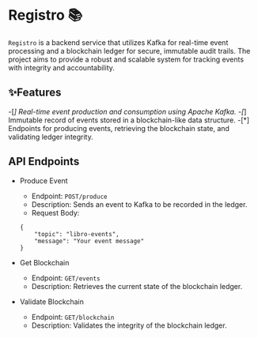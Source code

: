 # Registro 📚

`Registro` is a backend service that utilizes Kafka for real-time event processing and a blockchain
ledger for secure, immutable audit trails. The project aims to provide a robust and scalable
system for tracking events with integrity and accountability.

## ✨Features

-[*] Real-time event production and consumption using Apache Kafka. -[*] Immutable record of events stored in a blockchain-like data structure. -[*] Endpoints for producing events, retrieving the blockchain state, and validating ledger integrity.

## API Endpoints

- Produce Event
  - Endpoint: `POST/produce`
  - Description: Sends an event to Kafka to be recorded in the ledger.
  - Request Body:
  ```
  {
      "topic": "libro-events",
      "message": "Your event message"
  }
  ```
- Get Blockchain

  - Endpoint: `GET/events`
  - Description: Retrieves the current state of the blockchain ledger.

- Validate Blockchain
  - Endpoint: `GET/blockchain`
  - Description: Validates the integrity of the blockchain ledger.
